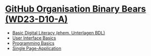 # [GitHub Organisation Binary Bears (WD23-D10-A)](https://kurs-uebersicht-wd-23-d10-a.vercel.app/)

- [Basic Digital Literacy (ehem. Unterlagen BDL)](./BDL/)
- [User Interface Basics](https://github.com/WD-23-D10-A/User-Interface-Basics)
- [Programming Basics](https://github.com/WD-23-D10-A/PB-live-coding)
- [Single Page-Application](https://github.com/WD-23-D10-A/Single-Page-Application)
